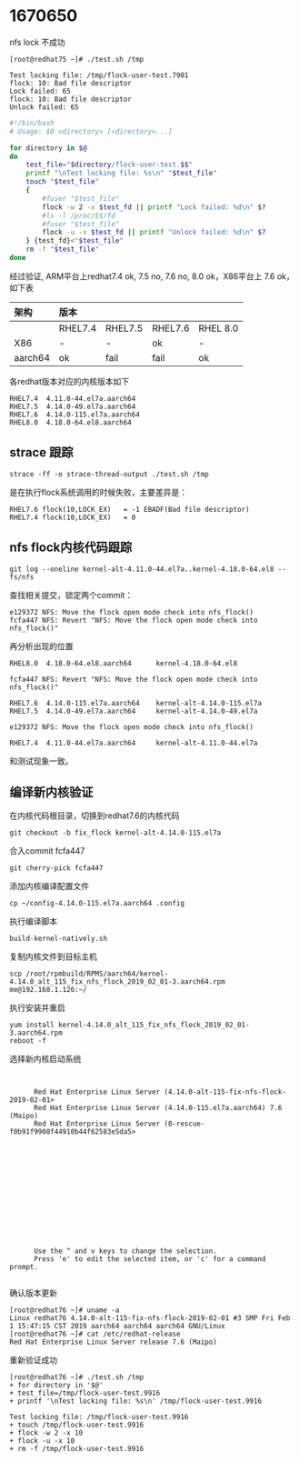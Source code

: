 # 1670650

nfs lock 不成功

```
[root@redhat75 ~]# ./test.sh /tmp

Test locking file: /tmp/flock-user-test.7901
flock: 10: Bad file descriptor
Lock failed: 65
flock: 10: Bad file descriptor
Unlock failed: 65
```

```bash
#!/bin/bash
# Usage: $0 <directory> [<directory>...]

for directory in $@
do
    test_file="$directory/flock-user-test.$$"
    printf "\nTest locking file: %s\n" "$test_file"
    touch "$test_file"
    {
        #fuser "$test_file"
        flock -w 2 -x $test_fd || printf "Lock failed: %d\n" $?
        #ls -l /proc/$$/fd
        #fuser "$test_file"
        flock -u -x $test_fd || printf "Unlock failed: %d\n" $?
    } {test_fd}<"$test_file"
    rm -f "$test_file"
done

```
经过验证, ARM平台上redhat7.4 ok, 7.5 no, 7.6 no, 8.0 ok，X86平台上 7.6 ok，如下表

|  架构 | 版本  |       |       |        |
|:------|:------|:------|:------|:-------|  
|       |RHEL7.4|RHEL7.5|RHEL7.6|RHEL 8.0|
|X86    |-      |-      |ok     |-       |
|aarch64|ok     |fail   |fail   |ok      |

各redhat版本对应的内核版本如下
```
RHEL7.4  4.11.0-44.el7a.aarch64
RHEL7.5  4.14.0-49.el7a.aarch64
RHEL7.6  4.14.0-115.el7a.aarch64
RHEL8.0  4.18.0-64.el8.aarch64
```

## strace 跟踪
```
strace -ff -o strace-thread-output ./test.sh /tmp
```
是在执行flock系统调用的时候失败，主要差异是：  
```
RHEL7.6 flock(10,LOCK_EX)   = -1 EBADF(Bad file descriptor)
RHEL7.4 flock(10,LOCK_EX)   = 0
```
## nfs flock内核代码跟踪
```
git log --oneline kernel-alt-4.11.0-44.el7a..kernel-4.18.0-64.el8 -- fs/nfs
```
查找相关提交，锁定两个commit：
```
e129372 NFS: Move the flock open mode check into nfs_flock()
fcfa447 NFS: Revert "NFS: Move the flock open mode check into nfs_flock()"
```
再分析出现的位置
```
RHEL8.0  4.18.0-64.el8.aarch64      kernel-4.18.0-64.el8

fcfa447 NFS: Revert "NFS: Move the flock open mode check into nfs_flock()"

RHEL7.6  4.14.0-115.el7a.aarch64    kernel-alt-4.14.0-115.el7a   
RHEL7.5  4.14.0-49.el7a.aarch64     kernel-alt-4.14.0-49.el7a

e129372 NFS: Move the flock open mode check into nfs_flock()

RHEL7.4  4.11.0-44.el7a.aarch64     kernel-alt-4.11.0-44.el7a
```
和测试现象一致。

## 编译新内核验证

在内核代码根目录，切换到redhat7.6的内核代码
```
git checkout -b fix_flock kernel-alt-4.14.0-115.el7a
```
合入commit fcfa447
```
git cherry-pick fcfa447
```
添加内核编译配置文件
```
cp ~/config-4.14.0-115.el7a.aarch64 .config
```
执行编译脚本
```
build-kernel-natively.sh
```
复制内核文件到目标主机
```
scp /root/rpmbuild/RPMS/aarch64/kernel-4.14.0_alt_115_fix_nfs_flock_2019_02_01-3.aarch64.rpm me@192.168.1.126:~/
```
执行安装并重启
```
yum install kernel-4.14.0_alt_115_fix_nfs_flock_2019_02_01-3.aarch64.rpm
reboot -f
```
选择新内核启动系统
```


      Red Hat Enterprise Linux Server (4.14.0-alt-115-fix-nfs-flock-2019-02-01>
      Red Hat Enterprise Linux Server (4.14.0-115.el7a.aarch64) 7.6 (Maipo)
      Red Hat Enterprise Linux Server (0-rescue-f0b91f9908f44910b44f62583e5da5>














      Use the ^ and v keys to change the selection.
      Press 'e' to edit the selected item, or 'c' for a command prompt.


```
确认版本更新
```
[root@redhat76 ~]# uname -a
Linux redhat76 4.14.0-alt-115-fix-nfs-flock-2019-02-01 #3 SMP Fri Feb 1 15:47:15 CST 2019 aarch64 aarch64 aarch64 GNU/Linux
[root@redhat76 ~]# cat /etc/redhat-release
Red Hat Enterprise Linux Server release 7.6 (Maipo)
```
重新验证成功
```
[root@redhat76 ~]# ./test.sh /tmp
+ for directory in '$@'
+ test_file=/tmp/flock-user-test.9916
+ printf '\nTest locking file: %s\n' /tmp/flock-user-test.9916

Test locking file: /tmp/flock-user-test.9916
+ touch /tmp/flock-user-test.9916
+ flock -w 2 -x 10
+ flock -u -x 10
+ rm -f /tmp/flock-user-test.9916
```

